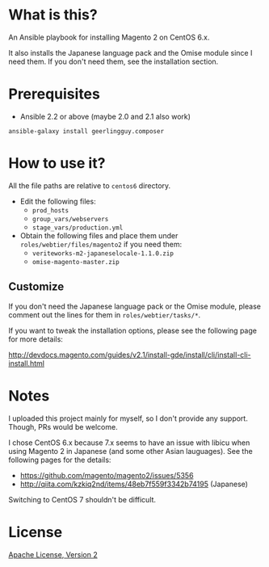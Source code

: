 # What is this?

An Ansible playbook for installing Magento 2 on CentOS 6.x.

It also installs the Japanese language pack and the Omise module since I need them. If you don't need them, see the installation section.

# Prerequisites

* Ansible 2.2 or above (maybe 2.0 and 2.1 also work)

```
ansible-galaxy install geerlingguy.composer
```

# How to use it?

All the file paths are relative to `centos6` directory.

* Edit the following files:
    * `prod_hosts`
    * `group_vars/webservers`
    * `stage_vars/production.yml`
* Obtain the following files and place them under `roles/webtier/files/magento2` if you need them:
    * `veriteworks-m2-japaneselocale-1.1.0.zip`
    * `omise-magento-master.zip`

## Customize

If you don't need the Japanese language pack or the Omise module, please comment out the lines for them in `roles/webtier/tasks/*`.

If you want to tweak the installation options, please see the following page for more details:

http://devdocs.magento.com/guides/v2.1/install-gde/install/cli/install-cli-install.html

# Notes

I uploaded this project mainly for myself, so I don't provide any support. Though, PRs would be welcome.

I chose CentOS 6.x because 7.x seems to have an issue with libicu when using Magento 2 in Japanese (and some other Asian lauguages). See the following pages for the details:

* https://github.com/magento/magento2/issues/5356
* http://qiita.com/kzkiq2nd/items/48eb7f559f3342b74195 (Japanese)

Switching to CentOS 7 shouldn't be difficult.

# License

[Apache License, Version 2](http://www.apache.org/licenses/LICENSE-2.0.html)
